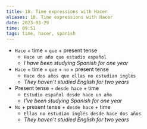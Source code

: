 ```yaml
---
title: 18. Time expressions with Hacer
aliases: 18. Time expressions with Hacer
date: 2023-03-29
time: 09:51
tags: time, hacer, spanish
---
```


-   `Hace` + time + `que` + present tense
    -   `Hace un año que estudio español`
    -   _I have been studying Spanish for one year_
-   `Hace` + time + `que` + `no` + present tense
    -   `Hace dos años que ellas no estudian inglés`
    -   _They haven't studied English for two years_
-   Present tense + `desde hace` + time
    -   `Estudio español desde hace un año`
    -   _I've been studying Spanish for one year_
-   `No` + present tense + `desde hace` + time
    -   `Ellas no estudian inglés desde hace dos años`
    -   _They haven't studied English for two years_